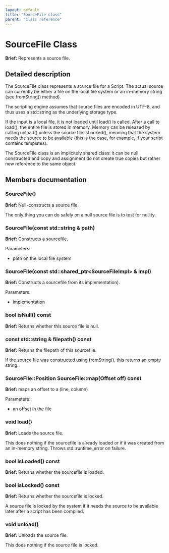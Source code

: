 ```yaml
---
layout: default
title: "SourceFile class"
parent: "Class reference"
---
```


# SourceFile Class

**Brief:** Represents a source file.

## Detailed description

The SourceFile class represents a source file for a Script. The actual source can currently be either a file on the local file system or an in-memory string (see fromString() method).

The scripting engine assumes that source files are encoded in UTF-8, and thus uses a std::string as the underlying storage type.

If the input is a local file, it is not loaded until load() is called. After a call to load(), the entire file is stored in memory. Memory can be released by calling unload() unless the source file isLocked(), meaning that the system needs the source to be available (this is the case, for example, if your script contains templates).

The SourceFile class is an implicitely shared class: it can be null constructed and copy and assignment do not create true copies but rather new reference to the same object.

## Members documentation

### SourceFile()

**Brief:** Null-constructs a source file.

The only thing you can do safely on a null source file is to test for nullity.

### SourceFile(const std::string & path)

**Brief:** Constructs a sourcefile.

Parameters:
- path on the local file system

### SourceFile(const std::shared_ptr\<SourceFileImpl> & impl)

**Brief:** Constructs a sourcefile from its implementation).

Parameters:
- implementation

### bool isNull() const

**Brief:** Returns whether this source file is null.

### const std::string & filepath() const

**Brief:** Returns the filepath of this sourcefile.

If the source file was constructed using fromString(), this returns an empty string.

### SourceFile::Position SourceFile::map(Offset off) const

**Brief:** maps an offset to a (line, column)

Parameters:
- an offset in the file

### void load()

**Brief:** Loads the source file.

This does nothing if the sourcefile is already loaded or if it was created from an in-memory string. Throws std::runtime_error on failure.

### bool isLoaded() const

**Brief:** Returns whether the sourcefile is loaded.

### bool isLocked() const

**Brief:** Returns whether the sourcefile is locked.

A source file is locked by the system if it needs the source to be available later after a script has been compiled.

### void unload()

**Brief:** Unloads the source file.

This does nothing if the source file is locked.

